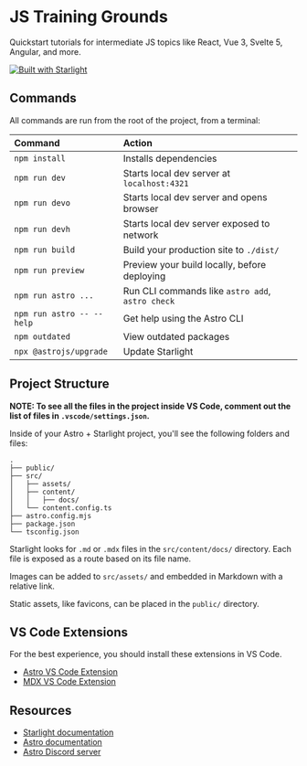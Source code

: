 # JS Training Grounds

Quickstart tutorials for intermediate JS topics like React, Vue 3, Svelte 5, Angular, and more.

[![Built with Starlight](https://astro.badg.es/v2/built-with-starlight/tiny.svg)](https://starlight.astro.build)

## Commands

All commands are run from the root of the project, from a terminal:

| Command                   | Action                                           |
| :------------------------ | :----------------------------------------------- |
| `npm install`             | Installs dependencies                            |
| `npm run dev`             | Starts local dev server at `localhost:4321`      |
| `npm run devo`            | Starts local dev server and opens browser        |
| `npm run devh`            | Starts local dev server exposed to network       |
| `npm run build`           | Build your production site to `./dist/`          |
| `npm run preview`         | Preview your build locally, before deploying     |
| `npm run astro ...`       | Run CLI commands like `astro add`, `astro check` |
| `npm run astro -- --help` | Get help using the Astro CLI                     |
| `npm outdated`            | View outdated packages                           |
| `npx @astrojs/upgrade`    | Update Starlight                                 |

## Project Structure

**NOTE: To see all the files in the project inside VS Code, comment out the list of files in `.vscode/settings.json`.**

Inside of your Astro + Starlight project, you'll see the following folders and files:

```
.
├── public/
├── src/
│   ├── assets/
│   ├── content/
│   │   ├── docs/
│   └── content.config.ts
├── astro.config.mjs
├── package.json
└── tsconfig.json
```

Starlight looks for `.md` or `.mdx` files in the `src/content/docs/` directory. Each file is exposed as a route based on its file name.

Images can be added to `src/assets/` and embedded in Markdown with a relative link.

Static assets, like favicons, can be placed in the `public/` directory.

## VS Code Extensions

For the best experience, you should install these extensions in VS Code.

- [Astro VS Code Extension](https://marketplace.visualstudio.com/items?itemName=astro-build.astro-vscode)
- [MDX VS Code Extension](https://marketplace.visualstudio.com/items?itemName=unifiedjs.vscode-mdx)

## Resources

- [Starlight documentation](https://starlight.astro.build/)
- [Astro documentation](https://docs.astro.build)
- [Astro Discord server](https://astro.build/chat)
